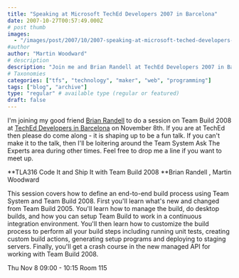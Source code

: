 ```yaml
---
title: "Speaking at Microsoft TechEd Developers 2007 in Barcelona"
date: 2007-10-27T00:57:49.000Z
# post thumb
images:
  - "/images/post/2007/10/2007-speaking-at-microsoft-teched-developers-2007-in-barcelona.jpg"
#author
author: "Martin Woodward"
# description
description: "Join me and Brian Randell at TechEd Developers 2007 in Barcelona as we explore Team Build 2008's features and customisation options."
# Taxonomies
categories: ["tfs", "technology", "maker", "web", "programming"]
tags: ["blog", "archive"]
type: "regular" # available type (regular or featured)
draft: false
---
```

[](http://www.microsoft.com/europe/teched-developers)I'm joining my good friend [Brian Randell](http://mcwtech.com/cs/blogs/brianr/) to do a session on Team Build 2008 at [TechEd Developers in Barcelona](http://www.mseventseurope.com/teched/07/developers/content/Pages/Default.aspx) on November 8th.  If you are at TechEd then please do come along - it is shaping up to be a fun talk.  If you can't make it to the talk, then I'll be loitering around the Team System Ask The Experts area during other times.  Feel free to drop me a line if you want to meet up. 

**TLA316 Code It and Ship It with Team Build 2008
**Brian Randell , Martin Woodward  

This session covers how to define an end-to-end build process using Team System and Team Build 2008. First you'll learn what's new and changed from Team Build 2005. You'll learn how to manage the build, do desktop builds, and how you can setup Team Build to work in a continuous integration environment. You'll then learn how to customize the build process to perform all your build steps including running unit tests, creating custom build actions, generating setup programs and deploying to staging servers. Finally, you'll get a crash course in the new managed API for working with Team Build 2008. 

Thu Nov 8 09:00 - 10:15 Room 115